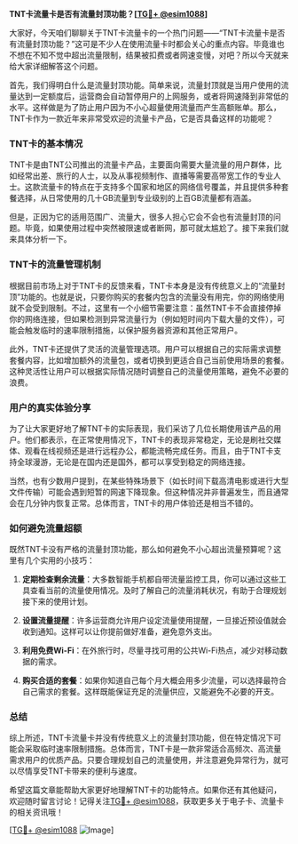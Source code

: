 **TNT卡流量卡是否有流量封顶功能？[[TG💪+ @esim1088](https://t.me/s/esim1088)]**

大家好，今天咱们聊聊关于TNT卡流量卡的一个热门问题——“TNT卡流量卡是否有流量封顶功能？”这可是不少人在使用流量卡时都会关心的重点内容。毕竟谁也不想在不知不觉中超出流量限制，结果被扣费或者网速变慢，对吧？所以今天就来给大家详细解答这个问题。

首先，我们得明白什么是流量封顶功能。简单来说，流量封顶就是当用户使用的流量达到一定额度后，运营商会自动暂停用户的上网服务，或者将网速降到非常低的水平。这样做是为了防止用户因为不小心超量使用流量而产生高额账单。那么，TNT卡作为一款近年来非常受欢迎的流量卡产品，它是否具备这样的功能呢？

### TNT卡的基本情况

TNT卡是由TNT公司推出的流量卡产品，主要面向需要大量流量的用户群体，比如经常出差、旅行的人士，以及从事视频制作、直播等需要高带宽工作的专业人士。这款流量卡的特点在于支持多个国家和地区的网络信号覆盖，并且提供多种套餐选择，从日常使用的几十GB流量到专业级别的上百GB流量都有涵盖。

但是，正因为它的适用范围广、流量大，很多人担心它会不会也有流量封顶的问题。毕竟，如果使用过程中突然被限速或者断网，那可就太尴尬了。接下来我们就来具体分析一下。

### TNT卡的流量管理机制

根据目前市场上对于TNT卡的反馈来看，TNT卡本身是没有传统意义上的“流量封顶”功能的。也就是说，只要你购买的套餐内包含的流量没有用完，你的网络使用就不会受到限制。不过，这里有一个小细节需要注意：虽然TNT卡不会直接停掉你的网络连接，但如果检测到异常流量行为（例如短时间内下载大量的文件），可能会触发临时的速率限制措施，以保护服务器资源和其他正常用户。

此外，TNT卡还提供了灵活的流量管理选项。用户可以根据自己的实际需求调整套餐内容，比如增加额外的流量包，或者切换到更适合自己当前使用场景的套餐。这种灵活性让用户可以根据实际情况随时调整自己的流量使用策略，避免不必要的浪费。

### 用户的真实体验分享

为了让大家更好地了解TNT卡的实际表现，我们采访了几位长期使用该产品的用户。他们都表示，在正常使用情况下，TNT卡的表现非常稳定，无论是刷社交媒体、观看在线视频还是进行远程办公，都能流畅完成任务。而且，由于TNT卡支持全球漫游，无论是在国内还是国外，都可以享受到稳定的网络连接。

当然，也有少数用户提到，在某些特殊场景下（如长时间下载高清电影或进行大型文件传输）可能会遇到短暂的网速下降现象。但这种情况并非普遍发生，而且通常会在几分钟内恢复正常。总体而言，TNT卡的用户体验还是相当不错的。

### 如何避免流量超额

既然TNT卡没有严格的流量封顶功能，那么如何避免不小心超出流量预算呢？这里有几个实用的小技巧：

1. **定期检查剩余流量**：大多数智能手机都自带流量监控工具，你可以通过这些工具查看当前的流量使用情况。及时了解自己的流量消耗状况，有助于合理规划接下来的使用计划。
   
2. **设置流量提醒**：许多运营商允许用户设定流量使用提醒，一旦接近预设值就会收到通知。这样可以让你提前做好准备，避免意外支出。

3. **利用免费Wi-Fi**：在外旅行时，尽量寻找可用的公共Wi-Fi热点，减少对移动数据的需求。

4. **购买合适的套餐**：如果你知道自己每个月大概会用多少流量，可以选择最符合自己需求的套餐。这样既能保证充足的流量供应，又能避免不必要的开支。

### 总结

综上所述，TNT卡流量卡并没有传统意义上的流量封顶功能，但在特定情况下可能会采取临时速率限制措施。总体而言，TNT卡是一款非常适合高频次、高流量需求用户的优质产品。只要合理规划自己的流量使用，并注意避免异常行为，就可以尽情享受TNT卡带来的便利与速度。

希望这篇文章能帮助大家更好地理解TNT卡的功能特点。如果你还有其他疑问，欢迎随时留言讨论！记得关注[TG💪+ @esim1088](https://t.me/s/esim1088)，获取更多关于电子卡、流量卡的相关资讯哦！

[[TG💪+ @esim1088](https://t.me/s/esim1088) ![Image](https://i.postimg.cc/4NQfJmqS/Snipaste-2025-05-13-00-14-12.png)]